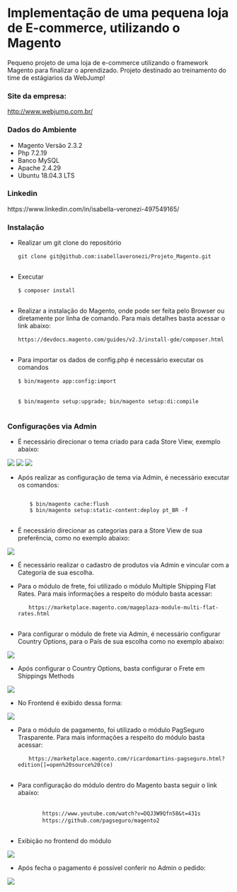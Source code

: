 <h1>
Implementação de uma pequena loja de E-commerce, utilizando o Magento
</h1>

Pequeno projeto de uma loja de e-commerce utilizando o framework Magento para finalizar o aprendizado. Projeto destinado ao treinamento do time de estágiarios da WebJump!

<h3>
Site da empresa: 
</h3>

http://www.webjump.com.br/

<h3>
Dados do Ambiente
</h3>
<ul>
  <li> Magento Versão 2.3.2 </li>
  <li> Php 7.2.19 </li>
  <li> Banco MySQL </li>
  <li> Apache 2.4.29 </li>
  <li> Ubuntu 18.04.3 LTS </li>
 </ul> 
<h3>
Linkedin
</h3>
https://www.linkedin.com/in/isabella-veronezi-497549165/
<h3>
Instalação
</h3> 
<ul>
  <li> Realizar um git clone do repositório </li> 
</ul>
<pre>
  <code> git clone git@github.com:isabellaveronezi/Projeto_Magento.git </code>
 </pre>
 <ul>
  <li> Executar </li>
 </ul>
 <pre>
  <code> $ composer install </code>
 </pre>
  <ul>
  <li> Realizar a instalação do Magento, onde pode ser feita pelo Browser ou diretamente por linha de comando. Para mais detalhes basta acessar o link abaixo: </li>
 </ul>
 <pre>
  <code> https://devdocs.magento.com/guides/v2.3/install-gde/composer.html </code>
 </pre>
  <ul>
  <li> Para importar os dados de config.php é necessário executar os comandos </li>
 </ul>
 <pre>
  <code> $ bin/magento app:config:import </code>
 </pre>
 <pre>
  <code> $ bin/magento setup:upgrade; bin/magento setup:di:compile </code>
 </pre>
  <h3>
      Configurações via Admin
  </h3>
  <ul>
  <li> É necessário direcionar o tema criado para cada Store View, exemplo abaixo: </li>
</ul>
   <img src="https://lh3.googleusercontent.com/uhWPx9ubiQpKyjaLPGRdzzA0RA8t6bhPwklLm7dzW6-DRJ1e3aNB7oDoN9YtvHEiRb80f2FsEJvD4gO8NPBSE-TjMRGU4olCovbiwNpnCeY1JbmfiWTVHURLg42msj091q9Ev5lWIOVnhugvihqIToCW3yXp6UkhOzYve5RwqL4eyq1VfVSioIdDjnWGGumuFpB1I9_BCAwW2IBuAZis79uY-VRPmP3j4nuajrgdHoO-2rBoef8Bck_cJPXgfQPj1ISjsZFS6V0j_2Mpe_-rsEiL3UZij8-Exeo-6iuYVdFEeVguCB1fMfnr95ObsJ6EwOF8iX9mT9fSAhSRRV4rQPbF0mc3PWuzPsS7OtFY6bCc-oAeoY7OxZjaaikSFJYflR8irlXVO2d_TK6fsKeRD84wiH6BfwdXBIWNx1zIk5DKRMcuYJHJVOBTzPAr15sn76PkYqA2P_0Y3LwcSbHJA6mxwo9svmQMxE7iGiwbNCqZsHI2auRNzDampCSSISDd88EGVx-KYYaOUfi5PrfnsL6JON796yIS4FZxMspGqK_gerEPFcP9KrkOK2JLEsQRwQ4QUpLwaeSxsX4dquY1-p9wJnSs8GjgNPHnm7kKah5ZGhsSvxDUBgx-FBfUjU9PzIC0RiQRuBFEaUf6vs3_T8XWjKnDOZ0xOFXTRn5FgWPYQbXdD59LZw=w1308-h607-no"/>
   <img src="https://lh3.googleusercontent.com/BsUXtJ707rwfwLYO929sjt5NMpF82lc3z_9Hzm_hmwysRk7-29QpMqDpsM2GRARVZAY_dglcZ-QP5SGwsCVAlFX-D4dtslPjcjN_iA5MA80jmBBBFAohfRKbqtRgcq_17RceDRLTWku_q4G_grmdoU-u0mS7PGJ-tM63YHxEisnUuQlMCoFKLlEDBt9VZmR28aXEcTpY1tFzolb82_EhatCCRCs2NHfg4sFdP1URnp88cd-RBo8ID1KoqXG4iFXPiilm9zi71WsMqfP8H0FSxbcUdQ8TGeES-1wVlu7o6iTBfDY7hN5971vwbLIg8hE-ApwILaEO43YsHnYN3nRZvoHj70CXZnpAMrKM5gZt0HinSPtEGZWJy66apb9uIp1JrRnxXh_OHPNmbyQuwSwTzY1DwlIKgceWOMzY3iL72kV4pBI7-ppCwmEVKNSn009WAUZnz5fNSsCiI0BbpJpzklKFBV789t9A1NyUohtxg8dOOuTO4HSXWLDJOPsQZCoyI_CC8ney42jeVJX5ixg8EJqF_KdEbjiHZcUM-WdkJ-JGyQz6qOKRRSjWyYM5FgkYFCwEwto-lkxzMxEniV8v6GpfTGATMyj3je0J2gPXLqItK_c6mZboNEHRwAw5HT8d6viaNLgAYKNkQUn3TKkvgc-tcXm5d3A0gix7tE-KfBsf6hyitEC10w=w647-h245-no"/>
   <img src="https://lh3.googleusercontent.com/eTMU7dZHmVS1HjSmKMShtMsPtnmuUfbadeh8zBSBzZHxDtecp2ntX2MCNNVgLz5Op5vp6Pl87zxys3Xt_lsC0XTRDnM0w5lCuVyY180-O8OtWhj5gJpH6V917nL2tRpBCZaWz_pMXPyzRpEmFvZsk6iJt1h2i2jmIb1HfObjoumFEeMwrhd7wTtJap9jMjeYoDeBqahHDktD3ea3NO4iaIWHU9g2iJVkOdBhukqS3WKOErGW3RzOrbN6krUxWHnNhSpPf7WPlLfUWpIo64xmDZ6p466Gys3Oy_iFi5lL8_nEsQpcv4bkK_FvLgX8nZkltEjUIFrRmPW4Q3oB-4pxjZR_jktn51iS1s8hsV1dKCuuIZrmK6NjltkuQlA9_gdaHOHIu0BiZmoldU5050SL98p7FL1kVxkqb8Rah7zKkxNaE_zzxEyfjo38T5E1knco7QWNtWi7rEWrIQIFpp6AA6R4G2QnkcN35Id49Y4IBtMk94WjU-ZB8XSux7RitHmovrHGaR5L4PAl5sh6O93tmu9_xvp1CQle2iQ7jND4wG_sMf5iS1r1OKjZ-kXKF1UzUQHidDVbYZpzEvKO_vC5KYPBP2kq3A8ddiGuYPBO6avbiNOOPJ3Bfrh0txYKYYb-AkXzLyt9j07GtvaBIU9f0XCVKNglFfvYTd7COdHbx68TyJ_YtOYp9Q=w1209-h493-no"/>
   <ul>
  <li> Após realizar as configuração de tema via Admin, é necessário executar os comandos: </li>
</ul>

<pre>
<code> 
       $ bin/magento cache:flush 
       $ bin/magento setup:static-content:deploy pt_BR -f
</code>
</pre>
<ul>
  <li>
    É necessário direcionar as categorias para a Store View de sua preferência, como no exemplo abaixo: 
  </li>
</ul>
  <img src="https://lh3.googleusercontent.com/W_-9XA8PJ5zTIs5cWjd6yjsvUGrYAMqX9Wuf1XWIMBr0JltDgx6cRW_roybf7062dWFuas2pmsDKrUOpRL053xyFXYtGUw25MSP-Y0bRPCdY7DZjns2cm8-lV2eau9i3kEeTPWjRvXMhvxQppcuVrmhynx1jE5Vswu9wAGX4uigeXblvP7yOPh3vx5-1L7Q50qutuw828fbCaq2-wSiNCSuK4BRlLZvHk1KP0ZzPoiQi7DLkgDyAuWSH1NH-Z5ccXTeAsgsWL_coVYd336jSgtMV43KljszYG8h6OdsfALxu5FjQfdlk1-cuRc1P6xR_Oc5SexcBY1UkqLJB1az4Xzcr-b2zTL1EERjvailt_1Ik9r32GTPBp-EErMWowyqwJOnvNq-Q2_sezuPWncatYmNzLRsW5bfKAumrzjh8utkMNBB7to13vgYcaW4KfoGOTE8rRZUUNsAcEtZi69z9eQrSaHnuy3MgQ_KeRXZUMLbonR22FlN7k3oYprw5hKltxf8FZF5N1teejd7xJHz5H1LG17KI1Q9JC7Azlw3q1aiu7Mmzz5uU3QkYvAfQVKX6zdiHfvg__qFZmUpxJznKIHoVv5Tmnw-Q18uhti-VapMek_mIq3lRDZIb20lsLkgMLxYEotNuXCi3FbOENiH66l4GFxixq5HdU3ZH1DopSlNw5qDXiD_m2A=w1194-h440-no"/>
  
<ul>
  <li>
    É necessário realizar o cadastro de produtos via Admin e vincular com a Categoria de sua escolha.
  </li>
</ul>
<ul>
  <li>
    Para o módulo de frete, foi utilizado o módulo Multiple Shipping Flat Rates. Para mais informações a respeito do módulo basta acessar:
    <pre>
  <code> https://marketplace.magento.com/mageplaza-module-multi-flat-rates.html </code>
 </pre>
  </li>
  <li>
    Para configurar o módulo de frete via Admin, é necessário configurar Country Options, para o País de sua escolha como no exemplo abaixo: 
  </li>
</ul>
<img src="https://lh3.googleusercontent.com/jnS1br2SYjop2y5eu80zRzCdG2AK7mBWXry0hR1hcr44kUloMnerTMQuTPQbozFSw6_TbdL8Y9LE5RFP6TWm_8DDCQ9qlRQQMKZIxK_qeE0NJXixRTC5fDZfWPZ-aS5HJNndhkwg7qlHuPeNZRXAlVd9cw2F9VUV0JXRQAp8oxKO_sRl4O0JmclDWA-r2hQxkA-VwakhtNE9ch9PZYw84v8IYBIShJTP7Z4W0raCeaVzHGpGi6mrUTzUSik5Ny-hu6R3bwz3dm9pJXM8pWqbLdXSMQ5Hoix1-SQnbGiE2SAreFD1orm_OFUKQjm3sSCSvIUf8FOhl-xF8-fv8ikdcPjC9CTuQjAjj6I3ZzlncDoNLAY65AY4gcw1QhTXWe5wYTUcQD_jyiZpCVfRZCkqrhRqKmCk_r2LFWFgz91x4vPY2NQSag3InrteCT6KK1wI7YcnXrIh-cs1icn1qLn7-CDT0ivajaPyOrRqpDwWBkLZAFmYWHaktLsumAtp3KRGatrE7J6FCbHwsvDfmrUAD-w3Z4-o4UpS2Nc4pNEl3kJwvUAr58Uhlzhw5ag1-HQaSGTGnuuNrZYqkyX7zM7IyacLlENAHqfUwYNuAaLq9sccXC5vUiEFPBHrb_GrRi5prC5_xiAUBw4-mO0ZhFPBiiZN9y6_13Xg4szHlOoV0eL4byjpX7L31AA=w1246-h605-no"/>
<ul>
<li>
    Após configurar o Country Options, basta configurar o Frete em Shippings Methods
  </li>
</ul>
<img src="https://lh3.googleusercontent.com/I_zTfPjoQr47IEi0_kNJCTzp5152g25abAjZ90tc6zkO3IWrB-B54IT5GJ6Qu3lrPFq2lWSC2OCRAMEZ_MrFdQt9hvzdLdXaD2RZ0o8niEFy7FbJp6CgG4L6ndjTJl4rgVvYKS5h4BAdl7bafV9fxhkgETG6BIhuO_McDLvY4MuVO8NwnuaePUxqpe5GtL35mJGvRnHb2hmfRYnOAD8uMTRYB5feU1okiwTmPZ86l590JqZ8a8xuXW4T4LYgMPfmbilrFcxU_bmI1RLF8w95S70F6zkSrtvWPU7UfQuzqRJQh2s3VivXhUF59FmII-vbo2Z_fKkAxAEbWx9pz5yXLUwELPn_IX_QShcaiRS2vG9JFN3WzOeovRwRi-AlDFwTs-f4LtzGfsRGghWOELMRqP7V6cHdy9Ahqt7RmYlQFy0Z19nbDjO_PMKOubJil6A4_GZKGq26JVSnOk9pY-1FKJaouJ9p9ovgZ86wC9ynoskhxAdkq9869wTAFnO5JDhX9e2r5KNssU-L8QUfwVowOqDZPQ8RV56NBoLGaV2RdkO8QbPpb5RRgewAc79pKdU9i_85gNuqQUOOZqLtEQEYy5ip2ldUfBR4yLCJoOVLPIDjYSIzlKgF_YDN7JBjzqH3CIKMoJBbQsSKAiOde1qXFtULbzmZho_jZM7VNEi4ngIpgCZon4cwVt8=w1315-h614-no"/>
 <ul>
<li>
    No Frontend é exibido dessa forma: 
  </li>
</ul>
<img src="https://lh3.googleusercontent.com/6ACov6U8RcGs89RpyioUT22MefN863ytSuFjRX04RaL4CZ88PVyOKHcm5fUww8zfc4wrqgd7j_Sw53ODf1F6f8IAhx_yxc0Vbt-NDkLPjLT2o8HLSbemPsgPRabDf0V4EnsOmx5Cq2uqz8wmmrEVliFgW93D4C_zmoEjmZ8L42xZ2BOfwUO-kcfGuXaymwSMfMhHQM7JZI3KJuR2LeYBFq2zlkKg7_1A49KORLck_M4uDApO0u9EKBE4nFCCkkEKd4Hf1aFrX7nlRHB-ji9mExk74V-O8ZqGo-auM6LIDWMNuz08hHDKoYaA6h5jyj6rSdxISxjd5wWDUd_Vq2HBzWzUb8EHY0EVwdbM3vpfcz--_H4WBlPVEPeOsMcAuboiFRvxIa6UMRZpXPu1jNJF-DZJOC803IEIP4Zf-_w4lWpH7_s64AdMTQUPMBrfAuT-EQ4jsOBTIW7CBW5btuWZIFZdeWR1UcuxJy1bFf4a46x_CJOkZtnhWmI1YmNiBeONmT7JJWQqZ3sw8cwX-4u5rd7IBZLCYJ0d4kJyjWAQw8WLrwkb1kFtN4lDt4EASsNjC14wj--CRSuk49I5IYwfsXju45SNHJaI2pl9AIeKE1sijhSsJcfHG2HNDXPdrgTUMeRsMbIb6BDG8pFlh6dlpgAteY1Pp9jEffkBuRkTMl3NVF4sVgULaQQ=w1099-h625-no"/>
<ul>
  <li>
    Para o módulo de pagamento, foi utilizado o módulo PagSeguro Trasparente. Para mais informações a respeito do módulo basta acessar:
    <pre>
  <code> https://marketplace.magento.com/ricardomartins-pagseguro.html?edition[]=open%20source%20(ce) </code>
 </pre>
  </li>
  </ul>
  <ul>
  <li>
   Para configuração do módulo dentro do Magento basta seguir o link abaixo: 
    <pre> 
    <code>   https://www.youtube.com/watch?v=DQJ3W9Qfn58&t=431s </code> 
    <code>   https://github.com/pagseguro/magento2 </code> 
    </pre>
  </li>
</ul>
<ul>
  <li>
   Exibição no frontend do módulo
  </li>
  </ul>
  <img src="https://lh3.googleusercontent.com/tLJ6ZkKeNotAj5ZaQp7qNH5g7BNqx8KO61Hp-Nt5YXvaYvqDVebt34leK0auMbzxC1Pe99MNWDb6P3KftFdHvqZglRYgj8BADhCt2NlyXwGwHSSsSxwuYJOjrE2BCY5jnQNsZojd5STwDKOquBR05pticjmZENu-mWD9uQafCJ2bUWJkImr0t9ZpMCSqgJpt_K41Ap_6Xs9iPJP8AM_RgcJ-QqnRAi2WLRzyoZGkUT7pT3tBrUb2NtwXOgULuxE2KnqVnUpGbnOd63UWZEdqfXZeXtbDKF3hCFcwQqZOfjzmot74tXuQwnv8Um-hbLELu6m6pS-8ewhqVDkv05-Qqx1lwaAODI7Uq6bbBbn3oNvzr5ss-8TDVQN0uw0xfWRmNUDq3igs-WfRXsdOwAQ0yWz9fQTJlLqPlgTFX6W7dI7ROlZiDrRtBrAdmS4f3wlZ7XeaDPQjFKpZ3Mvw_Vk3JyN4CTZ-M2MHbH7wZE1qaii0m0JVSzSvlZUNTtGHCMQX5ItlT_k9tXsokcTQlcYu0DOZmntjCOQGE7U8ApW6ASwavLwJrNzGkO5Oo2CXPOtw21wRYI6y93oDX7uku46uzNkGqDO1tW-bKcrqZ6y-McPpC4fKRrwde4lUVsA3dn622FPbhV75tFwJMzpFjfzlOCtQ4AsqNelQDHGkiuVn-X7vKFS_pra7-yM=w1145-h632-no"/>  
 <ul>
  <li>
   Após fecha o pagamento é possível conferir no Admin o pedido: 
  </li>
  </ul>
  <img src="https://lh3.googleusercontent.com/jAyl9HhMdRK4FzMWDW5wIJuO-cfeuOkT-uM7s7Soll3PKDuhSaLN7xXKEvg5nGMF7Ib435NF7U1d9ELi4Qzuh0lE3ajy69CfpJZ3zrbjjSYMruzAGiX2Sj3yn51-dL5XN4hvMJqzEAqfNmACw7A7MwXdLzjEBqEdCeRh9iqlt6HoC8_Osfv7WbIE2P1zWFlZ8YvJMax4-xiztmucQnlh-YdM2-lgtIqoO3JMgcWhAxCr5kJzaNueKH2nBsYQO6M9EwYnRU4R1o5f8bw0AKflq3OfZNT4kMXpj9W8_nJtIBfW3ZQyYoiIrkvVWwJ1Z0sQQR-sFE7eWYYho9rzVWnCI6BVY69zhDeWOg1U5eE888VQn7sBx-Gl7Gcxwd_XinTX4LEvJOldhyOFVStuKLhloU8aXOGX_owuqKF6BkaoEksD1f8vDVFxwmByBYLCKXhkZO0I2WvTvsO9pjZvuo18lb9T2uPSuCvZEQflC0uvCRE7SCA4gpWtD9TUk6SJfIRZXbCHnsP9XN1TzsrswKjDfp4BHJb22aHgFkzr5vD07DXDvOLje6iv_ytj-kpdioV5BQA2rR3vK5csFXmY0Q6_eIdQ6M9TaAt6QdET9bKtv6mwhejCTvlIASTiovefbCJyjbp7bQx24yfJ0EIAOx0TFoTvof0XyVezlTq2C5MCwlQ7gPjqhZvqc5A=w921-h569-no"/>

  
  
  
